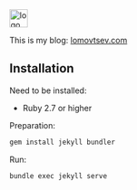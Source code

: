 <img src="http://coutvv.github.io/favicon.ico" width="32px" height="32px"  alt="logo"/>

This is my blog: [lomovtsev.com](http://coutvv.github.io)

## Installation

Need to be installed:
- Ruby 2.7 or higher

Preparation:

```bash
gem install jekyll bundler
```

Run:

```bash
bundle exec jekyll serve
```
